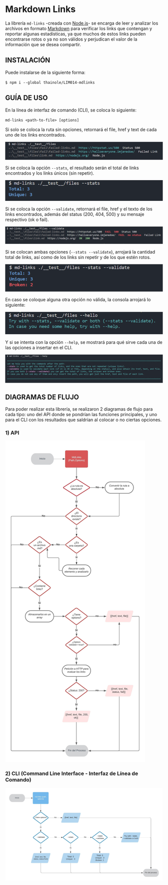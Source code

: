 # Markdown Links

La librería `md-links` -creada con [Node.js](https://nodejs.org/)- se encarga de leer y analizar los archivos en formato
[Markdown](https://es.wikipedia.org/wiki/Markdown)  para verificar los links que contengan y reportar algunas estadísticas, ya que muchos de estos links pueden encontrarse rotos o ya no son válidos y perjudican el valor de la información que se desea compartir.

## INSTALACIÓN

Puede instalarse de la siguiente forma: 

`$ npm i --global thainole/LIM014-mdlinks`

## GUÍA DE USO
En la línea de interfaz de comando (CLI), se coloca lo siguiente:

`md-links <path-to-file> [options]`

Si solo se coloca la ruta sin opciones, retornará el file, href y text de cada uno de los links encontrados.

![](./img/only-path.png)

Si se coloca la opción `--stats`, el resultado serán el total de links encontrados y los links únicos (sin repetir).

![](./img/flag-stats.png)

Si se coloca la opción `--validate`, retornará el file, href y el texto de los links encontrados, además del status (200, 404, 500) y su mensaje respectivo (ok o fail).

![](./img/flag-validate.png)

Si se colocan ambas opciones (`--stats --validate`), arrojará la cantidad total de links, así como de los links sin repetir y de los que estén rotos.

![](./img/flag-stats-validate.png)

En caso se coloque alguna otra opción no válida, la consola arrojará lo siguiente: 

![](./img/wrong-flag.png)

Y si se intenta con la opción `--help`, se mostrará para qué sirve cada una de las opciones a insertar en el CLI.

![](./img/flag-help.png)


## DIAGRAMAS DE FLUJO
Para poder realizar esta librería, se realizaron 2 diagramas de flujo para cada tipo: uno del API donde se pondrían las funciones principales, y uno para el CLI con los resultados que saldrían al colocar o no ciertas opciones.

### 1) API

![](./img/diagrama-api.jpeg)

### 2) CLI (Command Line Interface - Interfaz de Línea de Comando)

![](./img/diagrama-cli.jpeg)
